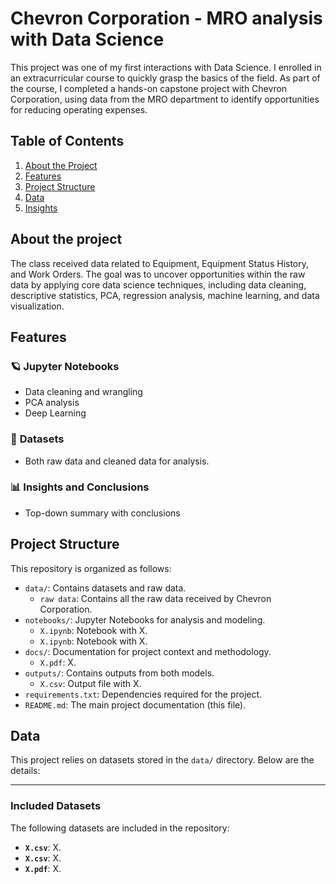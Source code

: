# Chevron Corporation - MRO analysis with Data Science

This project was one of my first interactions with Data Science. I enrolled in an extracurricular course to quickly grasp the basics of the field. As part of the course, I completed a hands-on capstone project with Chevron Corporation, using data from the MRO department to identify opportunities for reducing operating expenses.

## Table of Contents
1. [About the Project](#about-the-project)
2. [Features](#features)
3. [Project Structure](#project-structure)
4. [Data](#data)
5. [Insights](#insights)

## About the project

The class received data related to Equipment, Equipment Status History, and Work Orders. The goal was to uncover opportunities within the raw data by applying core data science techniques, including data cleaning, descriptive statistics, PCA, regression analysis, machine learning, and data visualization.

## Features

### 🪐 **Jupyter Notebooks**
- Data cleaning and wrangling
- PCA analysis
- Deep Learning 

### 📂 **Datasets**
- Both raw data and cleaned data for analysis.

### 📊 **Insights and Conclusions**
- Top-down summary with conclusions

## Project Structure

This repository is organized as follows:

- `data/`: Contains datasets and raw data.
  - `raw data`: Contains all the raw data received by Chevron Corporation.
- `notebooks/`: Jupyter Notebooks for analysis and modeling.
  - `X.ipynb`: Notebook with X.
  - `X.ipynb`: Notebook with X.
- `docs/`: Documentation for project context and methodology.
  - `X.pdf`: X.
- `outputs/`: Contains outputs from both models.
  - `X.csv`: Output file with X.
- `requirements.txt`: Dependencies required for the project.
- `README.md`: The main project documentation (this file).


## Data
This project relies on datasets stored in the `data/` directory. Below are the details:

---

### **Included Datasets**
The following datasets are included in the repository:
- **`X.csv`**: X.  
- **`X.csv`**: X.
- **`X.pdf`**: X.
